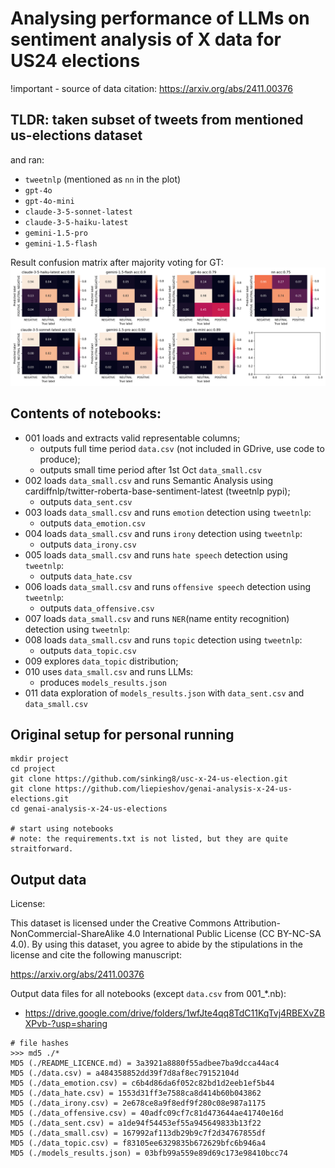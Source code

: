 # Analysing performance of LLMs on sentiment analysis of X data for US24 elections

!important - source of data citation: https://arxiv.org/abs/2411.00376

## TLDR: taken subset of tweets from mentioned us-elections dataset
and ran: 
- `tweetnlp` (mentioned as `nn` in the plot)
- `gpt-4o`
- `gpt-4o-mini`
- `claude-3-5-sonnet-latest`
- `claude-3-5-haiku-latest`
- `gemini-1.5-pro`
- `gemini-1.5-flash`

Result confusion matrix after majority voting for GT:
![result-confusion-matrix](./confusion_matrix.png)

## Contents of notebooks:

- 001 loads and extracts valid representable columns;
  - outputs full time period `data.csv` (not included in GDrive, use code to produce);
  - outputs small time period after 1st Oct `data_small.csv`
- 002 loads `data_small.csv` and runs Semantic Analysis using cardiffnlp/twitter-roberta-base-sentiment-latest (tweetnlp pypi); 
  - outputs `data_sent.csv`
- 003 loads `data_small.csv` and runs `emotion` detection using `tweetnlp`:
  - outputs `data_emotion.csv`
- 004 loads `data_small.csv` and runs `irony` detection using `tweetnlp`:
  - outputs `data_irony.csv`
- 005 loads `data_small.csv` and runs `hate speech` detection using `tweetnlp`:
  - outputs `data_hate.csv`
- 006 loads `data_small.csv` and runs `offensive speech` detection using `tweetnlp`:
  - outputs `data_offensive.csv`
- 007 loads `data_small.csv` and runs `NER`(name entity recognition) detection using `tweetnlp`:
- 008 loads `data_small.csv` and runs `topic` detection using `tweetnlp`:
  - outputs `data_topic.csv`
- 009 explores `data_topic` distribution;
- 010 uses `data_small.csv` and runs LLMs:
  - produces `models_results.json`
- 011 data exploration of `models_results.json` with `data_sent.csv` and `data_small.csv`


## Original setup for personal running
```
mkdir project
cd project
git clone https://github.com/sinking8/usc-x-24-us-election.git
git clone https://github.com/liepieshov/genai-analysis-x-24-us-elections.git
cd genai-analysis-x-24-us-elections

# start using notebooks
# note: the requirements.txt is not listed, but they are quite straitforward.
```


## Output data

License:

This dataset is licensed under the Creative Commons Attribution-NonCommercial-ShareAlike 4.0 International Public License (CC BY-NC-SA 4.0). By using this dataset, you agree to abide by the stipulations in the license and cite the following manuscript:

https://arxiv.org/abs/2411.00376


Output data files for all notebooks (except `data.csv` from 001_*.nb):
- https://drive.google.com/drive/folders/1wfJte4qq8TdC11KqTvj4RBEXvZBXPvb-?usp=sharing

```
# file hashes
>>> md5 ./*
MD5 (./README_LICENCE.md) = 3a3921a8880f55adbee7ba9dcca44ac4
MD5 (./data.csv) = a484358852dd39f7d8af8ec79152104d
MD5 (./data_emotion.csv) = c6b4d86da6f052c82bd1d2eeb1ef5b44
MD5 (./data_hate.csv) = 1553d31ff3e7588ca8d414b60b043862
MD5 (./data_irony.csv) = 2e678ce8a9f8edf9f280c08e987a1175
MD5 (./data_offensive.csv) = 40adfc09cf7c81d473644ae41740e16d
MD5 (./data_sent.csv) = a1de94f54453ef55a945649833b13f22
MD5 (./data_small.csv) = 167992af113db29b9c7f2d34767855df
MD5 (./data_topic.csv) = f83105ee6329835b672629bfc6b946a4
MD5 (./models_results.json) = 03bfb99a559e89d69c173e98410bcc74
```
